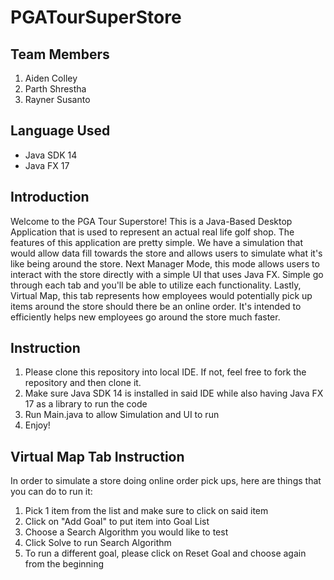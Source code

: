 # PGATourSuperStore
## Team Members
<ol>
    <li>Aiden Colley </li>
    <li>Parth Shrestha </li>
    <li>Rayner Susanto </li>
</ol>

## Language Used
<ul>
    <li>Java SDK 14</li>
    <li>Java FX 17</li>
</ul>

## Introduction
<p>
    Welcome to the PGA Tour Superstore! This is a Java-Based Desktop Application that is used to represent an actual real life golf shop. The features of this application are pretty simple. We have a simulation that would allow data fill towards the store and allows users to simulate what it's like being around the store. Next Manager Mode, this mode allows users to interact with the store directly with a simple UI that uses Java FX. Simple go through each tab and you'll be able to utilize each functionality. Lastly, Virtual Map, this tab represents how employees would potentially pick up items around the store should there be an online order. It's intended to efficiently helps new employees go around the store much faster.
</p>

## Instruction
<ol>
    <li>Please clone this repository into local IDE. If not, feel free to fork the repository and then clone it.</li>
    <li>Make sure Java SDK 14 is installed in said IDE while also having Java FX 17 as a library to run the code</li>
    <li>Run Main.java to allow Simulation and UI to run</li>
    <li> Enjoy!</li>
</ol>

## Virtual Map Tab Instruction
In order to simulate a store doing online order pick ups, here are things that you can do to run it:
<ol>
    <li>Pick 1 item from the list and make sure to click on said item</li>
    <li>Click on "Add Goal" to put item into Goal List</li>
    <li>Choose a Search Algorithm you would like to test</li>
    <li>Click Solve to run Search Algorithm</li>
    <li>To run a different goal, please click on Reset Goal and choose again from the beginning</li>
</ol>